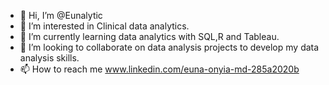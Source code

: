 - 👋 Hi, I’m @Eunalytic
- 👀 I’m interested in Clinical data analytics.
- 🌱 I’m currently learning data analytics with SQL,R and Tableau.
- 💞️ I’m looking to collaborate on data analysis projects to develop my data analysis skills.
- 📫 How to reach me www.linkedin.com/euna-onyia-md-285a2020b


<!---
Eunalytic/Eunalytic is a ✨ special ✨ repository because its `README.md` (this file) appears on your GitHub profile.
You can click the Preview link to take a look at your changes.

--->
